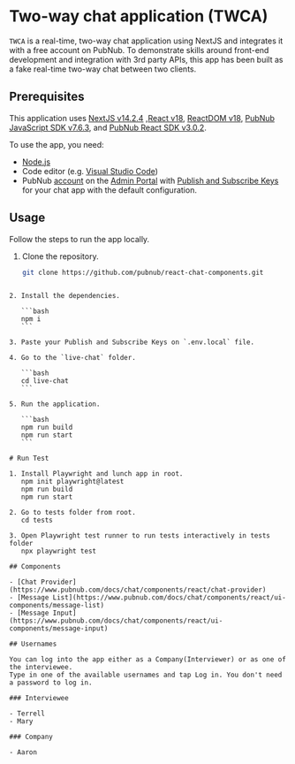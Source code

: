 # Two-way chat application (TWCA)

`TWCA` is a real-time, two-way chat application using NextJS and integrates it with a free account on PubNub.
To demonstrate skills around front-end development and integration with 3rd party APIs, this app has been built as a fake real-time two-way chat between two clients.

## Prerequisites

This application uses [NextJS v14.2.4](https://www.npmjs.com/package/next/v/14.2.4) ,[React v18](https://www.npmjs.com/package/react/v/18.0.0), [ReactDOM v18](https://www.npmjs.com/package/react-dom), [PubNub JavaScript SDK v7.6.3](https://www.pubnub.com/docs/sdks/javascript/), and [PubNub React SDK v3.0.2](https://www.pubnub.com/docs/chat/react/setup).

To use the app, you need:

- [Node.js](https://nodejs.org/en/download/)
- Code editor (e.g. [Visual Studio Code](https://code.visualstudio.com/download))
- PubNub [account](https://www.pubnub.com/docs/setup/account-setup) on the [Admin Portal](https://admin.pubnub.com/) with [Publish and Subscribe Keys](https://www.pubnub.com/docs/basics/initialize-pubnub) for your chat app with the default configuration.

## Usage

Follow the steps to run the app locally.

1. Clone the repository.

   ```bash
   git clone https://github.com/pubnub/react-chat-components.git
   ```

````

2. Install the dependencies.

   ```bash
   npm i
   ```

3. Paste your Publish and Subscribe Keys on `.env.local` file.

4. Go to the `live-chat` folder.

   ```bash
   cd live-chat
   ```

5. Run the application.

   ```bash
   npm run build
   npm run start
   ```

# Run Test

1. Install Playwright and lunch app in root.
   npm init playwright@latest
   npm run build
   npm run start

2. Go to tests folder from root.
   cd tests

3. Open Playwright test runner to run tests interactively in tests folder
   npx playwright test

## Components

- [Chat Provider](https://www.pubnub.com/docs/chat/components/react/chat-provider)
- [Message List](https://www.pubnub.com/docs/chat/components/react/ui-components/message-list)
- [Message Input](https://www.pubnub.com/docs/chat/components/react/ui-components/message-input)

## Usernames

You can log into the app either as a Company(Interviewer) or as one of the interviewee.
Type in one of the available usernames and tap Log in. You don't need a password to log in.

### Interviewee

- Terrell
- Mary

### Company

- Aaron
````
